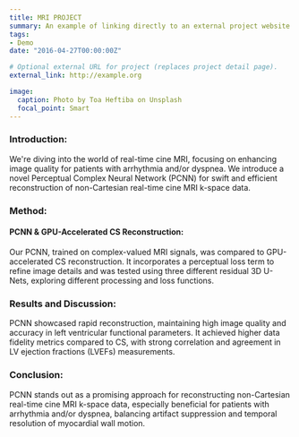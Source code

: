 ```yaml
---
title: MRI PROJECT
summary: An example of linking directly to an external project website using `external_link`.
tags:
- Demo
date: "2016-04-27T00:00:00Z"

# Optional external URL for project (replaces project detail page).
external_link: http://example.org

image:
  caption: Photo by Toa Heftiba on Unsplash
  focal_point: Smart
---
```


### Introduction:
We're diving into the world of real-time cine MRI, focusing on enhancing image quality for patients with arrhythmia and/or dyspnea. We introduce a novel Perceptual Complex Neural Network (PCNN) for swift and efficient reconstruction of non-Cartesian real-time cine MRI k-space data.

### Method:
#### PCNN & GPU-Accelerated CS Reconstruction:
Our PCNN, trained on complex-valued MRI signals, was compared to GPU-accelerated CS reconstruction. It incorporates a perceptual loss term to refine image details and was tested using three different residual 3D U-Nets, exploring different processing and loss functions.

### Results and Discussion:
PCNN showcased rapid reconstruction, maintaining high image quality and accuracy in left ventricular functional parameters. It achieved higher data fidelity metrics compared to CS, with strong correlation and agreement in LV ejection fractions (LVEFs) measurements.

### Conclusion:
PCNN stands out as a promising approach for reconstructing non-Cartesian real-time cine MRI k-space data, especially beneficial for patients with arrhythmia and/or dyspnea, balancing artifact suppression and temporal resolution of myocardial wall motion.